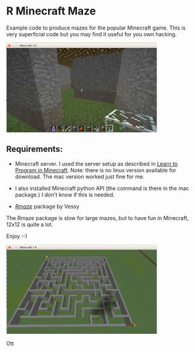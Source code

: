 # R Minecraft Maze

Example code to produce mazes for the popular Minecraft game.  This is
very superficial code but you may find it useful for you own hacking.

<img src="inside_maze.png" width="400px">

## Requirements:

* Minecraft server.  I used the server setup as described in
  [Learn to Program in Minecraft](https://www.nostarch.com/download/LTPWM_ch01_update_online.pdf).
  Note: there is no linux version available for download.  The mac
  version worked just fine for me.
  
* I also installed Minecraft python API (the command is there in the
  mac package.)  I don't know if this is needed.
  
* [_Rmaze_](https://github.com/Vessy/Rmaze) package by Vessy

The Rmaze package is slow for large mazes, but to have fun in
Minecraft, 12x12 is quite a lot.

Enjoy :-)

<img src="maze_from_above.png" width="400px">

Ott


